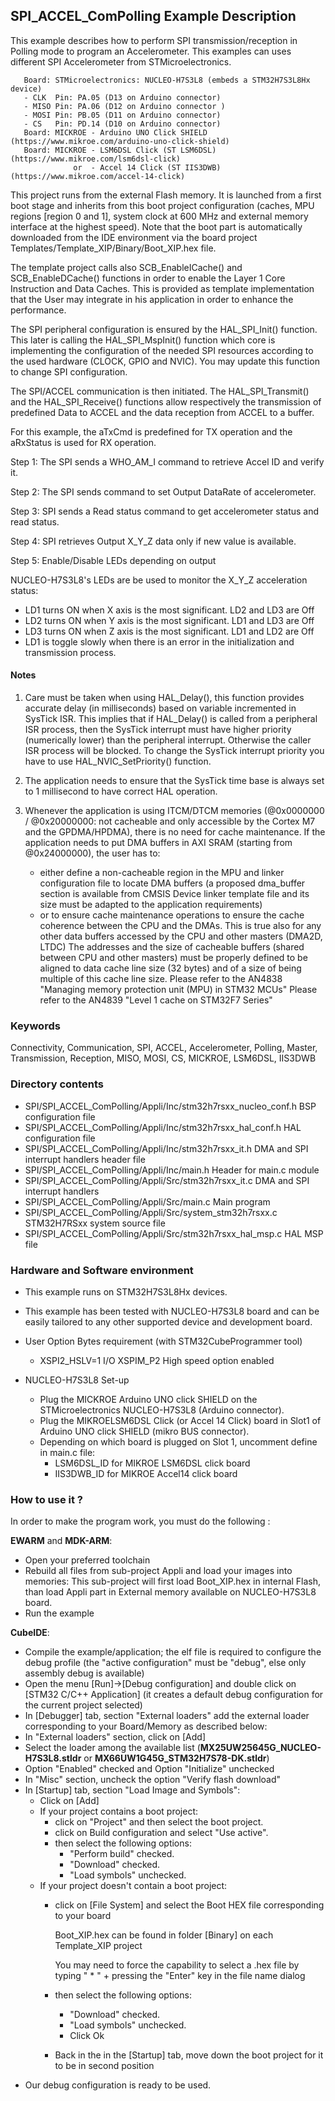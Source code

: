 ## <b>SPI_ACCEL_ComPolling Example Description</b>

This example describes how to perform SPI transmission/reception in Polling mode
to program an Accelerometer. This examples can uses different SPI Accelerometer
from STMicroelectronics.

       Board: STMicroelectronics: NUCLEO-H7S3L8 (embeds a STM32H7S3L8Hx device)
       - CLK  Pin: PA.05 (D13 on Arduino connector)
       - MISO Pin: PA.06 (D12 on Arduino connector )
       - MOSI Pin: PB.05 (D11 on Arduino connector)
       - CS   Pin: PD.14 (D10 on Arduino connector)
       Board: MICKROE - Arduino UNO Click SHIELD   (https://www.mikroe.com/arduino-uno-click-shield)
       Board: MICKROE - LSM6DSL Click (ST LSM6DSL) (https://www.mikroe.com/lsm6dsl-click)
                  or  - Accel 14 Click (ST IIS3DWB)(https://www.mikroe.com/accel-14-click)

This project runs from the external Flash memory. It is launched from a first boot stage
and inherits from this boot project configuration (caches, MPU regions [region 0 and 1],
system clock at 600 MHz and external memory interface at the highest speed).
Note that the boot part is automatically downloaded from the IDE environment
via the board project Templates/Template_XIP/Binary/Boot_XIP.hex file.

The template project calls also SCB_EnableICache() and SCB_EnableDCache() functions
in order to enable the Layer 1 Core Instruction and Data Caches. This is provided as
template implementation that the User may integrate in his application in order to
enhance the performance.

The SPI peripheral configuration is ensured by the HAL_SPI_Init() function.
This later is calling the HAL_SPI_MspInit() function which core is implementing
the configuration of the needed SPI resources according to the used hardware (CLOCK,
GPIO and NVIC). You may update this function to change SPI configuration.

The SPI/ACCEL communication is then initiated.
The HAL_SPI_Transmit() and the HAL_SPI_Receive() functions allow respectively
the transmission of predefined Data to ACCEL and the data reception from ACCEL
to a buffer.

For this example, the aTxCmd is predefined for TX operation and the aRxStatus
is used for RX operation.

Step 1: The SPI sends a WHO_AM_I command to retrieve Accel ID and verify it.

Step 2: The SPI sends command to set Output DataRate of accelerometer.

Step 3: SPI sends a Read status command to get accelerometer status and read status.

Step 4: SPI retrieves Output X_Y_Z data only if new value is available.

Step 5: Enable/Disable LEDs depending on output

NUCLEO-H7S3L8's LEDs are be used to monitor the X_Y_Z acceleration status:

 - LD1 turns ON when X axis is the most significant. LD2 and LD3 are Off
 - LD2 turns ON when Y axis is the most significant. LD1 and LD3 are Off
 - LD3 turns ON when Z axis is the most significant. LD1 and LD2 are Off
 - LD1 is toggle slowly when there is an error in the initialization and transmission process.

#### <b>Notes</b>

 1. Care must be taken when using HAL_Delay(), this function provides accurate delay (in milliseconds)
    based on variable incremented in SysTick ISR. This implies that if HAL_Delay() is called from
    a peripheral ISR process, then the SysTick interrupt must have higher priority (numerically lower)
    than the peripheral interrupt. Otherwise the caller ISR process will be blocked.
    To change the SysTick interrupt priority you have to use HAL_NVIC_SetPriority() function.

 2. The application needs to ensure that the SysTick time base is always set to 1 millisecond
    to have correct HAL operation.

 3. Whenever the application is using ITCM/DTCM memories (@0x0000000 / @0x20000000: not cacheable and only accessible
    by the Cortex M7 and the GPDMA/HPDMA), there is no need for cache maintenance.
    If the application needs to put DMA buffers in AXI SRAM (starting from @0x24000000), the user has to:
    - either define a non-cacheable region in the MPU and linker configuration file to locate DMA buffers
      (a proposed dma_buffer section is available from CMSIS Device linker template file and its size must
      be adapted to the application requirements)
    - or to ensure cache maintenance operations to ensure the cache coherence between the CPU and the DMAs.
    This is true also for any other data buffers accessed by the CPU and other masters (DMA2D, LTDC)
    The addresses and the size of cacheable buffers (shared between CPU and other masters)
    must be properly defined to be aligned to data cache line size (32 bytes) and of a size of being multiple
    of this cache line size.
    Please refer to the AN4838 "Managing memory protection unit (MPU) in STM32 MCUs"
    Please refer to the AN4839 "Level 1 cache on STM32F7 Series"

### <b>Keywords</b>

Connectivity, Communication, SPI, ACCEL, Accelerometer, Polling, Master, Transmission, Reception, MISO, MOSI, CS, MICKROE, LSM6DSL, IIS3DWB

### <b>Directory contents</b>

  - SPI/SPI_ACCEL_ComPolling/Appli/Inc/stm32h7rsxx_nucleo_conf.h     BSP configuration file
  - SPI/SPI_ACCEL_ComPolling/Appli/Inc/stm32h7rsxx_hal_conf.h        HAL configuration file
  - SPI/SPI_ACCEL_ComPolling/Appli/Inc/stm32h7rsxx_it.h              DMA and SPI interrupt handlers header file
  - SPI/SPI_ACCEL_ComPolling/Appli/Inc/main.h                        Header for main.c module
  - SPI/SPI_ACCEL_ComPolling/Appli/Src/stm32h7rsxx_it.c              DMA and SPI interrupt handlers
  - SPI/SPI_ACCEL_ComPolling/Appli/Src/main.c                        Main program
  - SPI/SPI_ACCEL_ComPolling/Appli/Src/system_stm32h7rsxx.c          STM32H7RSxx system source file
  - SPI/SPI_ACCEL_ComPolling/Appli/Src/stm32h7rsxx_hal_msp.c         HAL MSP file

### <b>Hardware and Software environment</b>

  - This example runs on STM32H7S3L8Hx devices.

  - This example has been tested with NUCLEO-H7S3L8 board and can be
    easily tailored to any other supported device and development board.

  - User Option Bytes requirement (with STM32CubeProgrammer tool)

    - XSPI2_HSLV=1     I/O XSPIM_P2 High speed option enabled

  - NUCLEO-H7S3L8 Set-up

    - Plug the MICKROE Arduino UNO click SHIELD on the STMicroelectronics NUCLEO-H7S3L8 (Arduino connector).
    - Plug the MIKROELSM6DSL Click (or Accel 14 Click) board in Slot1 of Arduino UNO click SHIELD (mikro BUS connector).
    - Depending on which board is plugged on Slot 1, uncomment define in main.c file:
        - LSM6DSL_ID for MIKROE LSM6DSL click board
        - IIS3DWB_ID for MIKROE Accel14 click board

### <b>How to use it ?</b>

In order to make the program work, you must do the following :

**EWARM** and **MDK-ARM**:

 - Open your preferred toolchain
 - Rebuild all files from sub-project Appli and load your images into memories: This sub-project will first load Boot_XIP.hex in internal Flash,
   than load Appli part in External memory available on NUCLEO-H7S3L8 board.
 - Run the example

**CubeIDE**:

 - Compile the example/application; the elf file is required to configure the debug profile (the "active configuration" must be "debug", else only assembly debug is available)
 - Open the menu [Run]->[Debug configuration] and double click on  [STM32 C/C++ Application] (it creates a default debug configuration for the current project selected)
 - In [Debugger] tab, section "External  loaders" add the external loader corresponding to your Board/Memory as described below:
 - In "External loaders" section, click on [Add]
 - Select the loader among the available list (**MX25UW25645G_NUCLEO-H7S3L8.stldr** or **MX66UW1G45G_STM32H7S78-DK.stldr**)
 - Option "Enabled" checked and Option "Initialize" unchecked
 - In "Misc" section, uncheck the option "Verify flash download"
 - In [Startup] tab, section "Load Image and Symbols":
   - Click on [Add]
   - If your project contains a boot project:
     - click on "Project" and then select the boot project.
     - click on Build configuration and select "Use active".
     - then select the following options:
       - "Perform build" checked.
       - "Download" checked.
       - "Load symbols" unchecked.
   - If your project doesn't contain a boot project:
     - click on [File System] and select the Boot HEX file corresponding to your board

        Boot_XIP.hex can be found in folder [Binary] on each Template_XIP project

        You may need to force the capability to select a .hex file by typing " * " + pressing the "Enter" key in the file name dialog

     - then select the following options:
       - "Download"      checked.
       - "Load symbols" unchecked.
       - Click Ok
     - Back in the in the [Startup] tab, move down the boot project for it to be in second position
 - Our debug configuration is ready to be used.

